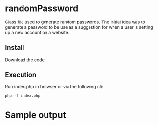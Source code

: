 # randomPassword
Class file used to generate random passwords.  The initial idea was to generate a password to be use as a suggestion for when a user is setting up a new account on a website. 

## Install
Download the code.

## Execution
Run index.php in browser or via the following cli:

```
php -f index.php
```

# Sample output

